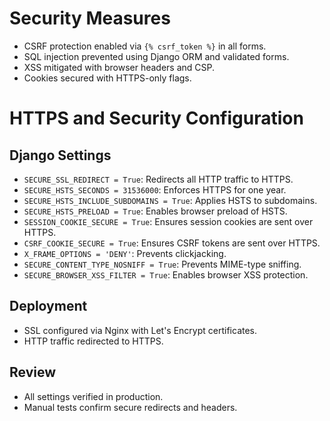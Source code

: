 # Security Measures

- CSRF protection enabled via `{% csrf_token %}` in all forms.
- SQL injection prevented using Django ORM and validated forms.
- XSS mitigated with browser headers and CSP.
- Cookies secured with HTTPS-only flags.

# HTTPS and Security Configuration

## Django Settings
- `SECURE_SSL_REDIRECT = True`: Redirects all HTTP traffic to HTTPS.
- `SECURE_HSTS_SECONDS = 31536000`: Enforces HTTPS for one year.
- `SECURE_HSTS_INCLUDE_SUBDOMAINS = True`: Applies HSTS to subdomains.
- `SECURE_HSTS_PRELOAD = True`: Enables browser preload of HSTS.
- `SESSION_COOKIE_SECURE = True`: Ensures session cookies are sent over HTTPS.
- `CSRF_COOKIE_SECURE = True`: Ensures CSRF tokens are sent over HTTPS.
- `X_FRAME_OPTIONS = 'DENY'`: Prevents clickjacking.
- `SECURE_CONTENT_TYPE_NOSNIFF = True`: Prevents MIME-type sniffing.
- `SECURE_BROWSER_XSS_FILTER = True`: Enables browser XSS protection.

## Deployment
- SSL configured via Nginx with Let's Encrypt certificates.
- HTTP traffic redirected to HTTPS.

## Review
- All settings verified in production.
- Manual tests confirm secure redirects and headers.

